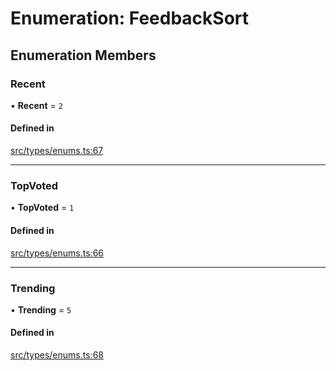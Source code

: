 # Enumeration: FeedbackSort

## Enumeration Members

### Recent

• **Recent** = ``2``

#### Defined in

[src/types/enums.ts:67](https://github.com/bhavjitChauhan/khan-api/blob/649b2610/src/types/enums.ts#L67)

___

### TopVoted

• **TopVoted** = ``1``

#### Defined in

[src/types/enums.ts:66](https://github.com/bhavjitChauhan/khan-api/blob/649b2610/src/types/enums.ts#L66)

___

### Trending

• **Trending** = ``5``

#### Defined in

[src/types/enums.ts:68](https://github.com/bhavjitChauhan/khan-api/blob/649b2610/src/types/enums.ts#L68)
